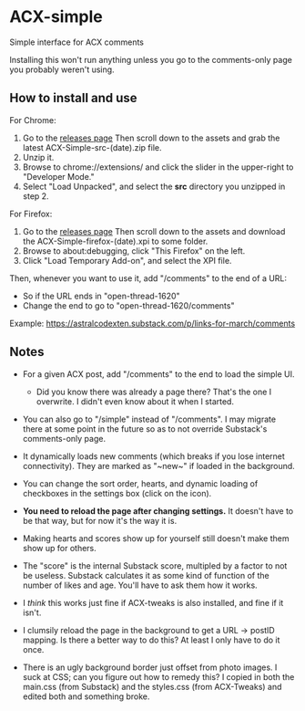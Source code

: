 # ACX-simple

Simple interface for ACX comments

Installing this won't run anything unless you go to the comments-only page you probably weren't using.

## How to install and use

For Chrome:

1. Go to the [releases page](https://github.com/EdwardScizorhands/ACX-simple/releases/tag/unpacked1) Then scroll down to the assets and grab the latest ACX-Simple-src-(date).zip file.
2. Unzip it.
3. Browse to chrome://extensions/ and click the slider in the upper-right to "Developer Mode."
4. Select "Load Unpacked", and select the **src** directory you unzipped in step 2.

For Firefox:

1. Go to the [releases page](https://github.com/EdwardScizorhands/ACX-simple/releases/tag/unpacked1) Then scroll down to the assets and download the ACX-Simple-firefox-(date).xpi to some folder.
2. Browse to about:debugging, click "This Firefox" on the left.
3. Click "Load Temporary Add-on", and select the XPI file. 

Then, whenever you want to use it, add "/comments" to the end of a URL:

* So if the URL ends in "open-thread-1620"
* Change the end to go to "open-thread-1620/comments"

Example: https://astralcodexten.substack.com/p/links-for-march/comments


## Notes

* For a given ACX post, add "/comments" to the end to load the simple UI.
  * Did you know there was already a page there? That's the one I overwrite. I didn't even know about it when I started.

* You can also go to "/simple" instead of "/comments". I may migrate there at some point in the future so as to not override Substack's comments-only page.

* It dynamically loads new comments (which breaks if you lose internet connectivity). They are marked as "~new~" if loaded in the background.

* You can change the sort order, hearts, and dynamic loading of checkboxes in the settings box (click on the icon).

* **You need to reload the page after changing settings.** It doesn't have to be that way, but for now it's the way it is.

* Making hearts and scores show up for yourself still doesn't make them show up for others.

* The "score" is the internal Substack score, multipled by a factor to not be useless. Substack calculates it as some kind of function of the number of likes and age. You'll have to ask them how it works.
 
* I *think* this works just fine if ACX-tweaks is also installed, and fine if it isn't.

* I clumsily reload the page in the background to get a URL -> postID mapping. Is there a better way to do this? At least I only have to do it once.

* There is an ugly background border just offset from photo images. I suck at CSS; can you figure out how to remedy this? I copied in both the main.css (from Substack) and the styles.css (from ACX-Tweaks) and edited both and something broke.

